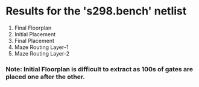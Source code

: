 # Results for the 's298.bench' netlist
1. Final Floorplan
2. Initial Placement
3. Final Placement
4. Maze Routing Layer-1
5. Maze Routing Layer-2

### Note: Initial Floorplan is difficult to extract as 100s of gates are placed one after the other.
